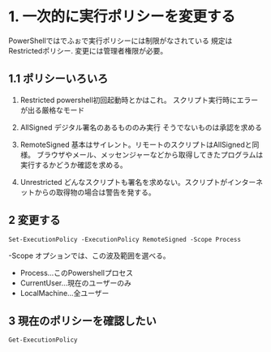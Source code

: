 # 1. 一次的に実行ポリシーを変更する

PowerShellではでふぉで実行ポリシーには制限がなされている
規定はRestrictedポリシー.
変更には管理者権限が必要。

## 1.1 ポリシーいろいろ

1. Restricted
powershell初回起動時とかはこれ。
スクリプト実行時にエラーが出る厳格なモード

2. AllSigned
   デジタル署名のあるもののみ実行
   そうでないものは承認を求める

3. RemoteSigned
   基本はサイレント。リモートのスクリプトはAllSignedと同様。
   ブラウザやメール、メッセンジャーなどから取得してきたプログラムは実行するかどうか確認を求める。

4. Unrestricted
   どんなスクリプトも署名を求めない。スクリプトがインターネットからの取得物の場合は警告を発する。

## 2 変更する

`Set-ExecutionPolicy -ExecutionPolicy RemoteSigned -Scope Process`

-Scope オプションでは、この波及範囲を選べる。

- Process…このPowershellプロセス
- CurrentUser…現在のユーザーのみ
- LocalMachine…全ユーザー
  
## 3 現在のポリシーを確認したい

`Get-ExecutionPolicy`
